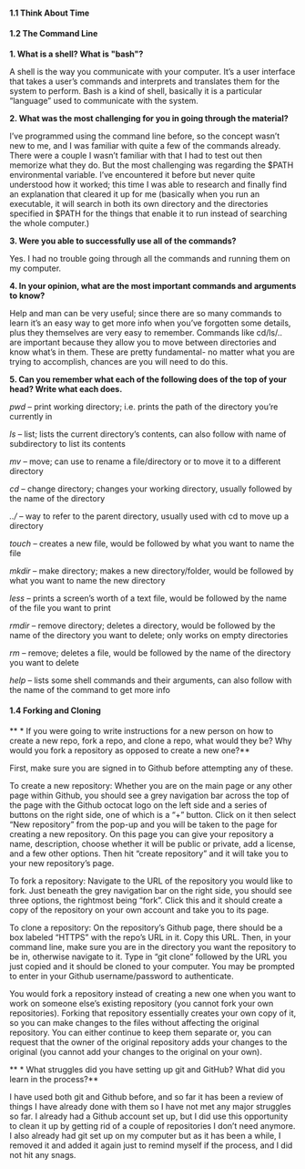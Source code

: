 #### 1.1 Think About Time
#### 1.2 The Command Line

**1. What is a shell? What is "bash"?**

A shell is the way you communicate with your computer. It’s a user interface that takes a user’s commands and interprets and translates them for the system to perform. Bash is a kind of shell, basically it is a particular “language” used to communicate with the system.

**2. What was the most challenging for you in going through the material?**

I’ve programmed using the command line before, so the concept wasn’t new to me, and I was familiar with quite a few of the commands already. There were a couple I wasn’t familiar with that I had to test out then memorize what they do. But the most challenging was regarding the $PATH environmental variable. I’ve encountered it before but never quite understood how it worked; this time I was able to research and finally find an explanation that cleared it up for me (basically when you run an executable, it will search in both its own directory and the directories specified in $PATH for the things that enable it to run instead of searching the whole computer.)

**3. Were you able to successfully use all of the commands?**

Yes. I had no trouble going through all the commands and running them on my computer.

**4. In your opinion, what are the most important commands and arguments to know?**

Help and man can be very useful; since there are so many commands to learn it’s an easy way to get more info when you’ve forgotten some details, plus they themselves are very easy to remember. Commands like cd/ls/.. are important because they allow you to move between directories and know what’s in them. These are pretty fundamental- no matter what you are trying to accomplish, chances are you will need to do this.

**5. Can you remember what each of the following does of the top of your head? Write what each does.**

*pwd* – print working directory; i.e. prints the path of the directory you’re currently in

*ls* – list; lists the current directory’s contents, can also follow with name of subdirectory to list its contents

*mv* – move; can use to rename a file/directory or to move it to a different directory

*cd* – change directory; changes your working directory, usually followed by the name of the directory

*../* – way to refer to the parent directory, usually used with cd to move up a directory

*touch* – creates a new file, would be followed by what you want to name the file

*mkdir* – make directory; makes a new directory/folder, would be followed by what you want to name the new directory

*less* – prints a screen’s worth of a text file, would be followed by the name of the file you want to print

*rmdir* – remove directory; deletes a directory, would be followed by the name of the directory you want to delete; only works on empty directories

*rm* – remove; deletes a file, would be followed by the name of the directory you want to delete

*help* – lists some shell commands and their arguments, can also follow with the name of the command to get more info

#### 1.4 Forking and Cloning
** * If you were going to write instructions for a new person on how to create a new repo, fork a repo, and clone a repo, what would they be? Why would you fork a repository as opposed to create a new one?**

First, make sure you are signed in to Github before attempting any of these.

To create a new repository: Whether you are on the main page or any other page within Github, you should see a grey navigation bar across the top of the page with the Github octocat logo on the left side and a series of buttons on the right side, one of which is a “+” button. Click on it then select “New repository” from the pop-up and you will be taken to the page for creating a new repository. On this page you can give your repository a name, description, choose whether it will be public or private, add a license, and a few other options. Then hit “create repository” and it will take you to your new repository’s page.

To fork a repository: Navigate to the URL of the repository you would like to fork. Just beneath the grey navigation bar on the right side, you should see three options, the rightmost being “fork”. Click this and it should create a copy of the repository on your own account and take you to its page.

To clone a repository: On the repository’s Github page, there should be a box labeled “HTTPS” with the repo’s URL in it. Copy this URL. Then, in your command line, make sure you are in the directory you want the repository to be in, otherwise navigate to it. Type in “git clone” followed by the URL you just copied and it should be cloned to your computer. You may be prompted to enter in your Github username/password to authenticate.

You would fork a repository instead of creating a new one when you want to work on someone else’s existing repository (you cannot fork your own repositories). Forking that repository essentially creates your own copy of it, so you can make changes to the files without affecting the original repository. You can either continue to keep them separate or, you can request that the owner of the original repository adds your changes to the original (you cannot add your changes to the original on your own).

** * What struggles did you have setting up git and GitHub? What did you learn in the process?**

I have used both git and Github before, and so far it has been a review of things I have already done with them so I have not met any major struggles so far. I already had a Github account set up, but I did use this opportunity to clean it up by getting rid of a couple of repositories I don’t need anymore. I also already had git set up on my computer but as it has been a while, I removed it and added it again just to remind myself if the process, and I did not hit any snags.
